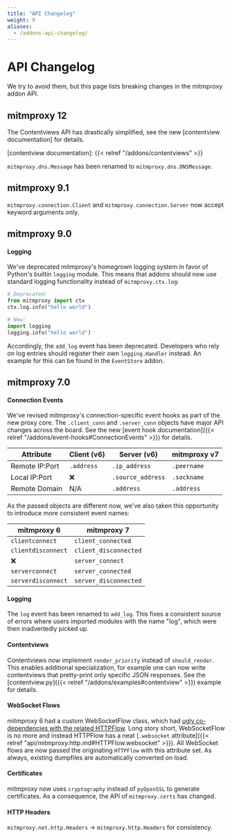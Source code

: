 ```yaml
---
title: "API Changelog"
weight: 9
aliases:
  - /addons-api-changelog/
---
```


# API Changelog

We try to avoid them, but this page lists breaking changes in the mitmproxy addon API.

## mitmproxy 12

The Contentviews API has drastically simplified, see the new [contentview documentation] for details.

[contentview documentation]: {{< relref "/addons/contentviews" >}}

`mitmproxy.dns.Message` has been renamed to `mitmproxy.dns.DNSMessage`.

## mitmproxy 9.1

`mitmproxy.connection.Client` and `mitmproxy.connection.Server` now accept keyword arguments only.

## mitmproxy 9.0

#### Logging

We've deprecated mitmproxy's homegrown logging system in favor of Python's builtin `logging` module.
This means that addons should now use standard logging functionality instead of `mitmproxy.ctx.log`:

```python
# Deprecated:
from mitmproxy import ctx
ctx.log.info("hello world")

# New:
import logging
logging.info("hello world")
```


Accordingly, the `add_log` event has been deprecated. Developers who rely on log entries should register their own 
`logging.Handler` instead. An example for this can be found in the `EventStore` addon.

## mitmproxy 7.0

#### Connection Events

We've revised mitmproxy's connection-specific event hooks as part of the new proxy core. The `.client_conn` and 
`.server_conn` objects have major API changes across the board. See the new 
[event hook documentation]({{< relref "/addons/event-hooks#ConnectionEvents" >}}) for details. 

| Attribute      | Client (v6) | Server (v6)       | mitmproxy v7 |
|----------------|-------------|-------------------|--------------|
| Remote IP:Port | `.address`  | `.ip_address`     | `.peername`  |
| Local IP:Port  | ❌          | `.source_address` | `.sockname`  |
| Remote Domain  | N/A         | `.address`        | `.address`   |


As the passed objects are different now, we've also taken this opportunity to introduce more consistent event names:

| mitmproxy 6        | mitmproxy 7           |
| ------------------ | --------------------- |
| `clientconnect`    | `client_connected`    |
| `clientdisconnect` | `client_disconnected` |
| ❌                 | `server_connect`      |
| `serverconnect`    | `server_connected`    |
| `serverdisconnect` | `server_disconnected` |

#### Logging

The `log` event has been renamed to `add_log`. This fixes a consistent source of errors where users imported 
modules with the name "log", which were then inadvertedly picked up.

#### Contentviews

Contentviews now implement `render_priority` instead of `should_render`. This enables additional specialization, for
example one can now write contentviews that pretty-print only specific JSON responses.
See the [contentview.py]({{< relref "/addons/examples#contentview" >}}) example for details.

#### WebSocket Flows

mitmproxy 6 had a custom WebSocketFlow class, which had 
[ugly co-dependencies with the related HTTPFlow](https://github.com/mitmproxy/mitmproxy/issues/4425). Long story short,
WebSocketFlow is no more and instead HTTPFlow has a neat 
[`.websocket` attribute]({{< relref "api/mitmproxy.http.md#HTTPFlow.websocket" >}}). All WebSocket flows are now passed
the originating `HTTPFlow` with this attribute set. As always, existing dumpfiles are automatically converted on load.

#### Certificates

mitmproxy now uses `cryptography` instead of `pyOpenSSL` to generate certificates. As a consequence, the API of
`mitmproxy.certs` has changed.

#### HTTP Headers

`mitmproxy.net.http.Headers` -> `mitmproxy.http.Headers` for consistency.
